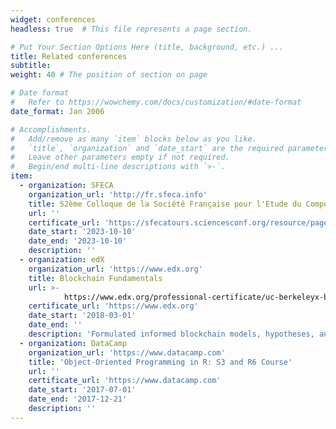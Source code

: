 ```yaml
---
widget: conferences
headless: true  # This file represents a page section.

# Put Your Section Options Here (title, background, etc.) ...
title: Related conferences
subtitle:
weight: 40 # The position of section on page

# Date format
#   Refer to https://wowchemy.com/docs/customization/#date-format
date_format: Jan 2006

# Accomplishments.
#   Add/remove as many `item` blocks below as you like.
#   `title`, `organization` and `date_start` are the required parameters.
#   Leave other parameters empty if not required.
#   Begin/end multi-line descriptions with `>-`.
item:
  - organization: SFECA
    organization_url: 'http://fr.sfeca.info'
    title: 52ème Colloque de la Société Française pour l'Etude du Comportement Animal
    url: ''
    certificate_url: 'https://sfecatours.sciencesconf.org/resource/page/id/5'
    date_start: '2023-10-10'
    date_end: '2023-10-10'
    description: ''
  - organization: edX
    organization_url: 'https://www.edx.org'
    title: Blockchain Fundamentals
    url: >-
            https://www.edx.org/professional-certificate/uc-berkeleyx-blockchain-fundamentals
    certificate_url: 'https://www.edx.org'
    date_start: '2018-03-01'
    date_end: ''
    description: 'Formulated informed blockchain models, hypotheses, and use cases.'
  - organization: DataCamp
    organization_url: 'https://www.datacamp.com'
    title: 'Object-Oriented Programming in R: S3 and R6 Course'
    url: ''
    certificate_url: 'https://www.datacamp.com'
    date_start: '2017-07-01'
    date_end: '2017-12-21'
    description: ''
---
```

